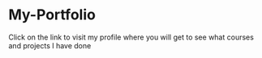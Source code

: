 # My-Portfolio
Click on the link to visit my profile where you will get to see what courses and projects I have done
